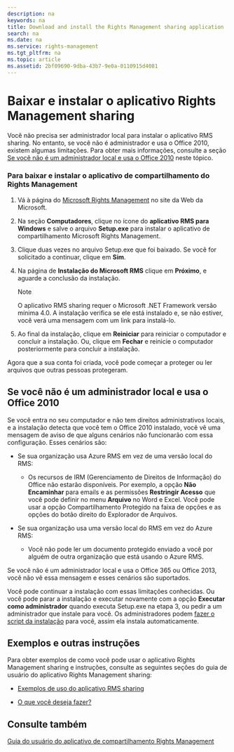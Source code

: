 ```yaml
---
description: na
keywords: na
title: Download and install the Rights Management sharing application
search: na
ms.date: na
ms.service: rights-management
ms.tgt_pltfrm: na
ms.topic: article
ms.assetid: 2bf09690-9dba-43b7-9e0a-0110915d4081
---
```

# Baixar e instalar o aplicativo Rights Management sharing
Você não precisa ser administrador local para instalar o aplicativo RMS sharing. No entanto, se você não é administrador e usa o Office 2010, existem algumas limitações. Para obter mais informações, consulte a seção [Se você não é um administrador local e usa o Office 2010](#BKMK_SetupOffice2010) neste tópico.

### Para baixar e instalar o aplicativo de compartilhamento do Rights Management

1.  Vá à página do [Microsoft Rights Management](http://go.microsoft.com/fwlink/?LinkId=303970) no site da Web da Microsoft.

2.  Na seção **Computadores**, clique no ícone do **aplicativo RMS para Windows** e salve o arquivo **Setup.exe** para instalar o aplicativo de compartilhamento Microsoft Rights Management.

3.  Clique duas vezes no arquivo Setup.exe que foi baixado. Se você for solicitado a continuar, clique em **Sim**.

4.  Na página de **Instalação do Microsoft RMS** clique em **Próximo**, e aguarde a conclusão da instalação.

    > [!NOTE]
    > O aplicativo RMS sharing requer o Microsoft .NET Framework versão mínima 4.0. A instalação verifica se ele está instalado e, se não estiver, você verá uma mensagem com um link para instalá-lo.

5.  Ao final da instalação, clique em **Reiniciar** para reiniciar o computador e concluir a instalação. Ou, clique em **Fechar** e reinicie o computador posteriormente para concluir a instalação.

Agora que a sua conta foi criada, você pode começar a proteger ou ler arquivos que outras pessoas protegeram.

## <a name="BKMK_SetupOffice2010"></a>Se você não é um administrador local e usa o Office 2010
Se você entra no seu computador e não tem direitos administrativos locais, e a instalação detecta que você tem o Office 2010 instalado, você vê uma mensagem de aviso de que alguns cenários não funcionarão com essa configuração. Esses cenários são:

-   Se sua organização usa Azure RMS em vez de uma versão local do RMS:

    -   Os recursos de IRM (Gerenciamento de Direitos de Informação) do Office não estarão disponíveis. Por exemplo, a opção **Não Encaminhar** para emails e as permissões **Restringir Acesso** que você pode definir no menu **Arquivo** no Word e Excel. Você pode usar a opção Compartilhamento Protegido na faixa de opções e as opções do botão direito do Explorador de Arquivos.

-   Se sua organização usa uma versão local do RMS em vez do Azure RMS:

    -   Você não pode ler um documento protegido enviado a você por alguém de outra organização que está usando o Azure RMS.

Se você não é um administrador local e usa o Office 365 ou Office 2013, você não vê essa mensagem e esses cenários são suportados.

Você pode continuar a instalação com essas limitações conhecidas. Ou você pode parar a instalação e executar novamente com a opção **Executar como administrador** quando executa Setup.exe na etapa 3, ou pedir a um administrador que instale para você. Os administradores podem [fazer o script da instalação](https://technet.microsoft.com/library/dn339003.aspx) para você, assim ela instala automaticamente.

## Exemplos e outras instruções
Para obter exemplos de como você pode usar o aplicativo Rights Management sharing e instruções, consulte as seguintes seções do guia de usuário do aplicativo Rights Management sharing:

-   [Exemplos de uso do aplicativo RMS sharing](../Topic/Rights_Management_sharing_application_user_guide.md#BKMK_SharingExamples)

-   [O que você deseja fazer?](../Topic/Rights_Management_sharing_application_user_guide.md#BKMK_SharingInstructions)

## Consulte também
[Guia do usuário do aplicativo de compartilhamento Rights Management](../Topic/Rights_Management_sharing_application_user_guide.md)


